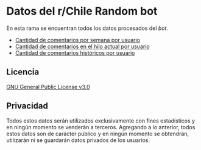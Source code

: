 # Datos del r/Chile Random bot

En esta rama se encuentran todos los datos procesados del *bot*.

- [Cantidad de comentarios por semana por usuario](weekly/)
- [Cantidad de comentarios en el hilo actual por usuario](weekly/current_comments.csv)
- [Cantidad de comentarios históricos por usuario](Users_comments.csv)

## Licencia
[GNU General Public License v3.0](https://www.gnu.org/licenses/gpl-3.0.html)

## Privacidad
Todos estos datos serán utilizados exclusivamente con fines estadísticos y en ningún momento se venderán a terceros. Agregando a lo anterior, todos estos datos son de carácter público y en ningún momento se obtendrán, utilizarán ni se guardarán datos privados de los usuarios.